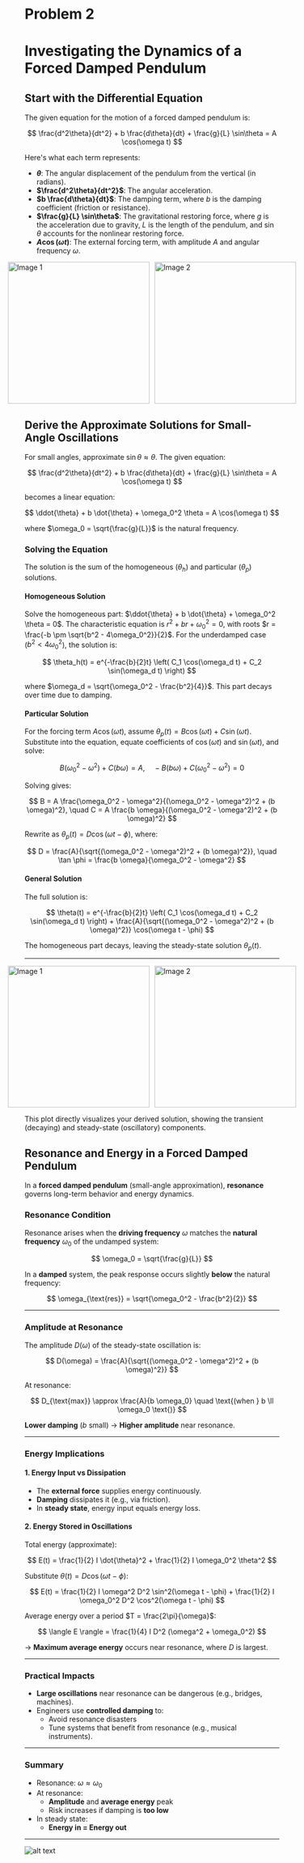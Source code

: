 # Problem 2

# Investigating the Dynamics of a Forced Damped Pendulum


##  Start with the Differential Equation

The given equation for the motion of a forced damped pendulum is:

$$
\frac{d^2\theta}{dt^2} + b \frac{d\theta}{dt} + \frac{g}{L} \sin\theta = A \cos(\omega t)
$$

Here's what each term represents:

- **$\theta$**: The angular displacement of the pendulum from the vertical (in radians).
- **$\frac{d^2\theta}{dt^2}$**: The angular acceleration.
- **$b \frac{d\theta}{dt}$**: The damping term, where $b$ is the damping coefficient (friction or resistance).
- **$\frac{g}{L} \sin\theta$**: The gravitational restoring force, where $g$ is the acceleration due to gravity, $L$ is the length of the pendulum, and $\sin\theta$ accounts for the nonlinear restoring force.
- **$A \cos(\omega t)$**: The external forcing term, with amplitude $A$ and angular frequency $\omega$.


<div style="display: flex; justify-content: center; gap: 10px;">
<img src="image-9.png" alt="Image 1" width="280"/>
<img src="image-10.png" alt="Image 2" width="280"/>
</div>



##  Derive the Approximate Solutions for Small-Angle Oscillations

For small angles, approximate $\sin\theta \approx \theta$. The given equation:

$$
\frac{d^2\theta}{dt^2} + b \frac{d\theta}{dt} + \frac{g}{L} \sin\theta = A \cos(\omega t)
$$

becomes a linear equation:

$$
\ddot{\theta} + b \dot{\theta} + \omega_0^2 \theta = A \cos(\omega t)
$$

where $\omega_0 = \sqrt{\frac{g}{L}}$ is the natural frequency.

### Solving the Equation

The solution is the sum of the homogeneous ($\theta_h$) and particular ($\theta_p$) solutions.

#### Homogeneous Solution

Solve the homogeneous part: $\ddot{\theta} + b \dot{\theta} + \omega_0^2 \theta = 0$. The characteristic equation is $r^2 + b r + \omega_0^2 = 0$, with roots $r = \frac{-b \pm \sqrt{b^2 - 4\omega_0^2}}{2}$. For the underdamped case ($b^2 < 4\omega_0^2$), the solution is:

$$
\theta_h(t) = e^{-\frac{b}{2}t} \left( C_1 \cos(\omega_d t) + C_2 \sin(\omega_d t) \right)
$$

where $\omega_d = \sqrt{\omega_0^2 - \frac{b^2}{4}}$. This part decays over time due to damping.

#### Particular Solution

For the forcing term $A \cos(\omega t)$, assume $\theta_p(t) = B \cos(\omega t) + C \sin(\omega t)$. Substitute into the equation, equate coefficients of $\cos(\omega t)$ and $\sin(\omega t)$, and solve:

$$
B (\omega_0^2 - \omega^2) + C (b \omega) = A, \quad -B (b \omega) + C (\omega_0^2 - \omega^2) = 0
$$

Solving gives:

$$
B = A \frac{\omega_0^2 - \omega^2}{(\omega_0^2 - \omega^2)^2 + (b \omega)^2}, \quad C = A \frac{b \omega}{(\omega_0^2 - \omega^2)^2 + (b \omega)^2}
$$

Rewrite as $\theta_p(t) = D \cos(\omega t - \phi)$, where:

$$
D = \frac{A}{\sqrt{(\omega_0^2 - \omega^2)^2 + (b \omega)^2}}, \quad \tan \phi = \frac{b \omega}{\omega_0^2 - \omega^2}
$$

#### General Solution

The full solution is:

$$
\theta(t) = e^{-\frac{b}{2}t} \left( C_1 \cos(\omega_d t) + C_2 \sin(\omega_d t) \right) + \frac{A}{\sqrt{(\omega_0^2 - \omega^2)^2 + (b \omega)^2}} \cos(\omega t - \phi)
$$

The homogeneous part decays, leaving the steady-state solution $\theta_p(t)$.

---

<div style="display: flex; justify-content: center; gap: 10px;">
<img src="image-8.png" alt="Image 1" width="280"/>
<img src="image-11.png" alt="Image 2" width="280"/>
</div>


This plot directly visualizes your derived solution, showing the transient (decaying) and steady-state (oscillatory) components.
## Resonance and Energy in a Forced Damped Pendulum

In a **forced damped pendulum** (small-angle approximation), **resonance** governs long-term behavior and energy dynamics.



### Resonance Condition

Resonance arises when the **driving frequency** $\omega$ matches the **natural frequency** $\omega_0$ of the undamped system:

$$
\omega_0 = \sqrt{\frac{g}{L}}
$$

In a **damped** system, the peak response occurs slightly **below** the natural frequency:

$$
\omega_{\text{res}} = \sqrt{\omega_0^2 - \frac{b^2}{2}}
$$

---

### Amplitude at Resonance

The amplitude $D(\omega)$ of the steady-state oscillation is:

$$
D(\omega) = \frac{A}{\sqrt{(\omega_0^2 - \omega^2)^2 + (b \omega)^2}}
$$

At resonance:

$$
D_{\text{max}} \approx \frac{A}{b \omega_0} \quad \text{(when } b \ll \omega_0 \text{)}
$$

 **Lower damping** ($b$ small) → **Higher amplitude** near resonance.

---

### Energy Implications

#### 1. Energy Input vs Dissipation
- The **external force** supplies energy continuously.
- **Damping** dissipates it (e.g., via friction).
- In **steady state**, energy input equals energy loss.

#### 2. Energy Stored in Oscillations

Total energy (approximate):

$$
E(t) = \frac{1}{2} I \dot{\theta}^2 + \frac{1}{2} I \omega_0^2 \theta^2
$$

Substitute $\theta(t) = D \cos(\omega t - \phi)$:

$$
E(t) = \frac{1}{2} I \omega^2 D^2 \sin^2(\omega t - \phi) + \frac{1}{2} I \omega_0^2 D^2 \cos^2(\omega t - \phi)
$$

Average energy over a period $T = \frac{2\pi}{\omega}$:

$$
\langle E \rangle = \frac{1}{4} I D^2 (\omega^2 + \omega_0^2)
$$

→ **Maximum average energy** occurs near resonance, where $D$ is largest.

---

### Practical Impacts

- **Large oscillations** near resonance can be dangerous (e.g., bridges, machines).
- Engineers use **controlled damping** to:
  - Avoid resonance disasters
  - Tune systems that benefit from resonance (e.g., musical instruments).

---

### Summary

- Resonance: $\omega \approx \omega_0$
- At resonance:
  - **Amplitude** and **average energy** peak
  - Risk increases if damping is **too low**
- In steady state:
  - **Energy in = Energy out**

---
![alt text](image-12.png)









